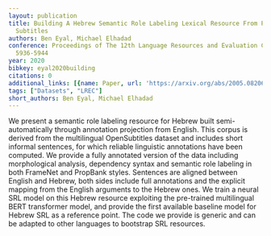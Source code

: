 ```yaml
---
layout: publication
title: Building A Hebrew Semantic Role Labeling Lexical Resource From Parallel Movie
  Subtitles
authors: Ben Eyal, Michael Elhadad
conference: Proceedings of The 12th Language Resources and Evaluation Conference (2020)
  5936-5944
year: 2020
bibkey: eyal2020building
citations: 0
additional_links: [{name: Paper, url: 'https://arxiv.org/abs/2005.08206'}]
tags: ["Datasets", "LREC"]
short_authors: Ben Eyal, Michael Elhadad
---
```

We present a semantic role labeling resource for Hebrew built
semi-automatically through annotation projection from English. This corpus is
derived from the multilingual OpenSubtitles dataset and includes short informal
sentences, for which reliable linguistic annotations have been computed. We
provide a fully annotated version of the data including morphological analysis,
dependency syntax and semantic role labeling in both FrameNet and PropBank
styles. Sentences are aligned between English and Hebrew, both sides include
full annotations and the explicit mapping from the English arguments to the
Hebrew ones. We train a neural SRL model on this Hebrew resource exploiting the
pre-trained multilingual BERT transformer model, and provide the first
available baseline model for Hebrew SRL as a reference point. The code we
provide is generic and can be adapted to other languages to bootstrap SRL
resources.